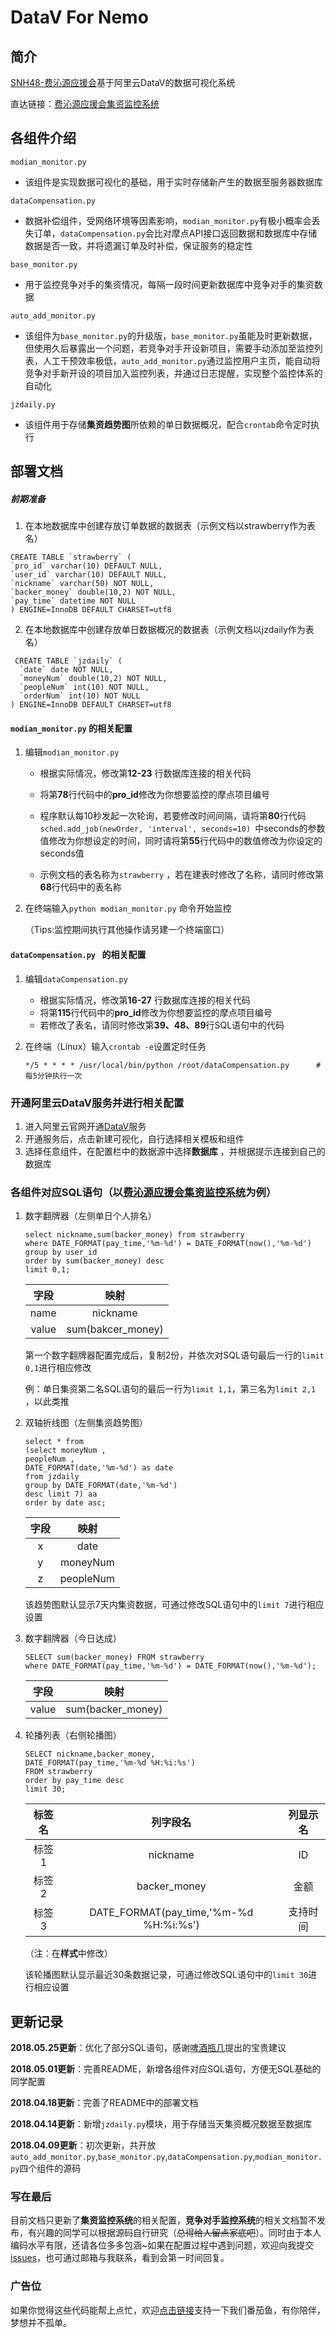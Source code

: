 # DataV For Nemo
## 简介
[SNH48-费沁源应援会](https://weibo.com/u/5577610720?topnav=1&wvr=6&topsug=1)基于阿里云DataV的数据可视化系统

直达链接：[费沁源应援会集资监控系统](http://monitor.feiqinyuan.club)

## 各组件介绍
`modian_monitor.py`
* 该组件是实现数据可视化的基础，用于实时存储新产生的数据至服务器数据库


`dataCompensation.py`
* 数据补偿组件，受网络环境等因素影响，`modian_monitor.py`有极小概率会丢失订单，`dataCompensation.py`会比对摩点API接口返回数据和数据库中存储数据是否一致，并将遗漏订单及时补偿，保证服务的稳定性


`base_monitor.py`
* 用于监控竞争对手的集资情况，每隔一段时间更新数据库中竞争对手的集资数据

`auto_add_monitor.py`
* 该组件为`base_monitor.py`的升级版，`base_monitor.py`虽能及时更新数据，但使用久后暴露出一个问题，若竞争对手开设新项目，需要手动添加至监控列表，人工干预效率极低，`auto_add_monitor.py`通过监控用户主页，能自动将竞争对手新开设的项目加入监控列表，并通过日志提醒，实现整个监控体系的自动化


`jzdaily.py`

* 该组件用于存储**集资趋势图**所依赖的单日数据概况，配合`crontab`命令定时执行



## 部署文档

##### 前期准备

1. 在本地数据库中创建存放订单数据的数据表（示例文档以strawberry作为表名）

  ```
  CREATE TABLE `strawberry` (
  `pro_id` varchar(10) DEFAULT NULL,
  `user_id` varchar(10) DEFAULT NULL,
  `nickname` varchar(50) NOT NULL,
  `backer_money` double(10,2) NOT NULL,
  `pay_time` datetime NOT NULL
  ) ENGINE=InnoDB DEFAULT CHARSET=utf8
  ```

2. 在本地数据库中创建存放单日数据概况的数据表（示例文档以jzdaily作为表名）

  ```
   CREATE TABLE `jzdaily` (
    `date` date NOT NULL,
    `moneyNum` double(10,2) NOT NULL,
    `peopleNum` int(10) NOT NULL,
    `orderNum` int(10) NOT NULL
  ) ENGINE=InnoDB DEFAULT CHARSET=utf8
  ```

#### `modian_monitor.py` 的相关配置

1. 编辑`modian_monitor.py`

   * 根据实际情况，修改第**12-23** 行数据库连接的相关代码


   * 将第**78**行代码中的**pro_id**修改为你想要监控的摩点项目编号
   * 程序默认每10秒发起一次轮询，若要修改时间间隔，请将第**80**行代码`sched.add_job(newOrder, 'interval', seconds=10) `中seconds的参数值修改为你想设定的时间，同时请将第**55**行代码中的数值修改为你设定的seconds值
   * 示例文档的表名称为`strawberry` ，若在建表时修改了名称，请同时修改第**68**行代码中的表名称

2. 在终端输入`python modian_monitor.py` 命令开始监控

   （Tips:监控期间执行其他操作请另建一个终端窗口）

#### `dataCompensation.py ` 的相关配置

1. 编辑`dataCompensation.py`

   * 根据实际情况，修改第**16-27** 行数据库连接的相关代码
   * 将第**115**行代码中的**pro_id**修改为你想要监控的摩点项目编号
   * 若修改了表名，请同时修改第**39、48、89**行SQL语句中的代码

2. 在终端（Linux）输入`crontab -e`设置定时任务

   ```
   */5 * * * * /usr/local/bin/python /root/dataCompensation.py      #每5分钟执行一次
   ```



### 开通阿里云DataV服务并进行相关配置

1. 进入阿里云官网开通[DataV](https://data.aliyun.com/visual/datav?spm=5176.8142029.388261.655.e9396d3eYhdpKg)服务
2. 开通服务后，点击新建可视化，自行选择相关模板和组件
3. 选择任意组件，在配置栏中的数据源中选择**数据库** ，并根据提示连接到自己的数据库



### 各组件对应SQL语句（以[费沁源应援会集资监控系统](http://monitor.feiqinyuan.club)为例）

1. 数字翻牌器（左侧单日个人排名）

   ```
   select nickname,sum(backer_money) from strawberry
   where DATE_FORMAT(pay_time,'%m-%d') = DATE_FORMAT(now(),'%m-%d')
   group by user_id
   order by sum(backer_money) desc 
   limit 0,1;
   ```

   | 字段  |       映射        |
   | :---: | :---------------: |
   | name  |     nickname      |
   | value | sum(bakcer_money) |

   第一个数字翻牌器配置完成后，复制2份，并依次对SQL语句最后一行的`limit 0,1`进行相应修改

   例：单日集资第二名SQL语句的最后一行为`limit 1,1`，第三名为`limit 2,1` ，以此类推



2. 双轴折线图（左侧集资趋势图）

   ```
   select * from 
   (select moneyNum ,
   peopleNum ,
   DATE_FORMAT(date,'%m-%d') as date
   from jzdaily 
   group by DATE_FORMAT(date,'%m-%d') 
   desc limit 7) aa 
   order by date asc;
   ```

   | 字段 |   映射    |
   | :--: | :-------: |
   |  x   |   date    |
   |  y   | moneyNum  |
   |  z   | peopleNum |

   该趋势图默认显示7天内集资数据，可通过修改SQL语句中的`limit 7`进行相应设置

3. 数字翻牌器（今日达成）

   ```
   SELECT sum(backer_money) FROM strawberry 
   where DATE_FORMAT(pay_time,'%m-%d') = DATE_FORMAT(now(),'%m-%d');
   ```

   | 字段  |       映射        |
   | :---: | :---------------: |
   | value | sum(backer_money) |

4. 轮播列表（右侧轮播图）

   ```
   SELECT nickname,backer_money,
   DATE_FORMAT(pay_time,'%m-%d %H:%i:%s')
   FROM strawberry 
   order by pay_time desc 
   limit 30;
   ```

   | 标签名 |                列字段名                | 列显示名 |
   | :----: | :------------------------------------: | :------: |
   | 标签1  |                nickname                |    ID    |
   | 标签2  |              backer_money              |   金额   |
   | 标签3  | DATE_FORMAT(pay_time,'%m-%d %H:%i:%s') | 支持时间 |

   （注：在**样式**中修改）

   该轮播图默认显示最近30条数据记录，可通过修改SQL语句中的`limit 30`进行相应设置





##  更新记录


**2018.05.25更新**：优化了部分SQL语句，感谢[啤酒瓶几](https://weibo.com/u/5818761225?topnav=1&wvr=6&topsug=1)提出的宝贵建议

**2018.05.01更新**：完善README，新增各组件对应SQL语句，方便无SQL基础的同学配置

**2018.04.18更新**：完善了README中的部署文档

**2018.04.14更新**：新增`jzdaily.py`模块，用于存储当天集资概况数据至数据库

**2018.04.09更新**：初次更新，共开放`auto_add_monitor.py`,`base_monitor.py`,`dataCompensation.py`,`modian_monitor.py`四个组件的源码





### 写在最后

目前文档只更新了**集资监控系统**的相关配置，**竞争对手监控系统**的相关文档暂不发布，有兴趣的同学可以根据源码自行研究（~~总得给人留点家底吧~~）。同时由于本人编码水平有限，还请各位多多包涵~如果在配置过程中遇到问题，欢迎向我提交[issues](https://github.com/ultraxia/DataV-For-Nemo/issues)，也可通过邮箱与我联系，看到会第一时间回复。



### 广告位

如果你觉得这些代码能帮上点忙，欢迎[点击链接](https://zhongchou.modian.com/item/16464.html)支持一下我们番茄鱼，有你陪伴，梦想并不孤单。
